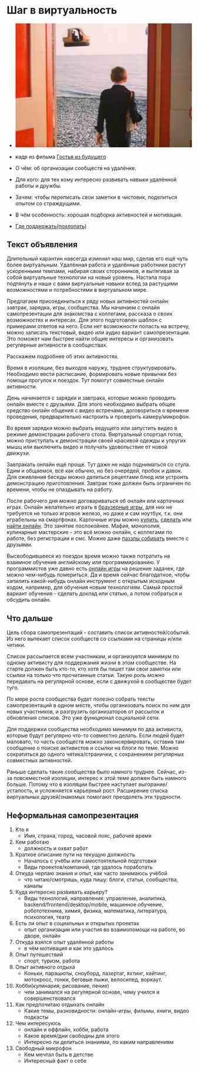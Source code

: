# Шаг в виртуальность

* ![картинка](телепортация.jpeg)
* кадр из фильма [Гостья из будущего](https://www.youtube.com/watch?v=OtWGKZatqTU)

* О чём: об организации сообществ на удалёнке.
* Для кого: для тех кому интересно развивать навыки удалённой работы и дружбы.
* Зачем: чтобы переписать свои заметки в чистовик, поделиться опытом со страждущими.
* В чём особенность: хорошая подборка активностей и мотивация.
* [Где поддержать(похлопать)](https://medium.com/@stepanovv.ru/%D1%88%D0%B0%D0%B3-%D0%B2-%D0%B2%D0%B8%D1%80%D1%82%D1%83%D0%B0%D0%BB%D1%8C%D0%BD%D0%BE%D1%81%D1%82%D1%8C-909ffbaa0e7b)

## Текст объявления

Длительный карантин навсегда изменил наш мир, сделав его ещё чуть более виртуальным. Удалённая работа и удалённые работники растут ускоренными темпами, набирая своих сторонников, и вытягивая за собой виртуальные технологии на новый уровень. Настала пора подтянуть и наши с вами виртуальные навыки вслед за растущими возможностями и потребностями в виртуальном мире.

Предлагаем присоединиться к ряду новых активностей онлайн: завтрак, зарядка, игры, сообщества. Мы начинаем с онлайн самопрезентации для знакомства с коллегами, рассказа о своих возможностях и интересах.
Для этого подготовлен шаблон с примерами ответов на него. Если нет возможности попасть на встречу, можно записать текстовый, видео или аудио вариант самопрезентации. Это поможет нам быстрее найти общие интересы и организовать регулярные активности в сообществах.

Расскажем подробнее об этих активностях.

Время в изоляции, без выходов наружу, труднее структурировать. Необходимо вести расписание, формировать новые привычки без помощи прогулок и поездок. Тут помогут совместные онлайн активности.

День начинается с зарядки и завтрака, которые можно проводить онлайн вместе с друзьями. Для этого необходимо выбрать общее средство онлайн общения с видео встречами, договориться о времени проведения, предварительно настроить и проверить камеру/микрофон.

Во время зарядки можно выбрать ведущего или запустить видео в режиме демонстрации рабочего стола. Виртуальный спортзал готов, можно приступать к демонстрации своей красивой одежды и упругих мышц или выключить видео и получать удовольствие от новой движухи.

Завтракать онлайн ещё проще. Тут даже не надо подниматься со стула. Едим и общаемся, всё как обычно, но без очередей, пробок и давок. Для оживления беседы можно делиться рецептами блюд или устроить демонстрацию приготовления. Завтрак тоже должен быть ограничен по времени, чтобы не опаздывать на работу.

После рабочего дня можно договариваться об онлайн или карточных играх. Онлайн желательно играть в [браузерные игры](https://www.crazygames.com/), для них не требуется не только игровое железо, но даже и сам ноутбук, т.к. они играбельны на смартфонах. Карточные игры можно [купить](https://www.wildberries.ru/catalog/igrushki/nastolnye-igry), [сделать](https://vsesvoimirykami.ru/kak-sdelat-nastolnuyu-igru/) или [найти онлайн](https://ru.boardgamearena.com/). Это занятие поспокойнее. Мафия, монополия, кулинарные мастерские - это всё можно онлайн, с коллегами по работе, без регистрации и смс. Можно даже [паззлы собирать](https://store.steampowered.com/app/620650/Puzzle_With_Your_Friends/) вместе с друзьями. 

Высвободившееся из поездок время можно также потратить на взаимное обучение английскому или программированию. У программистов уже давно есть [онлайн игры](https://tproger.ru/digest/learn-to-code-while-playing-games/) на решение задачек, где можно чем-нибудь помериться. Да и время сейчас благодатное, чтобы запилить какой-нибудь онлайн инструмент с открытым исходным кодом, например, для обучения новым технологиям. Самый простой вариант обучения - сделать доклад или статью, а потом собраться и обсудить онлайн.

## Что дальше

Цель сбора самопрезентаций - составить список активностей/событий. Из него вытекает список сообществ со ссылками на страницы и/или чятики. 

Список рассылается всем участникам, и организуется минимум по одному активисту для поддержания жизни в этом сообществе. На старте должен быть кто-то, кто хотя бы пишет там свои заметки или ссылки на только что прочитанные статьи. Такую роль можно передавать на регулярной основе, если с движухой в сообществе будет туго.

По мере роста сообщества будет полезно собрать тексты самопрезентаций в одном месте, чтобы организовать поиск по ним для новых участников, и разгрузить организаторов от рассылок и обновления списков. Это уже функционал социальной сети.

Для поддержки сообщества необходимо минимум по два активиста, которые будут регулярно что-то совместно делать. Если людей будет маловато, то часть сообществ можно законсервировать, оставив там сообщение о поиске активистов и ссылки на блоги по теме. Можно сократиться до одного чятика/странички, с сохранением регулярных совместных активностей.

Раньше сделать такие сообщества было намного труднее. Сейчас, из-за повсеместной изоляции, интерес к этой теме должен быть намного больше. Потому что в изоляции быстрее наступает выгорание/усталость, и усложняется карьерный рост. Расширение списка виртуальных друзей/знакомых помогают преодолеть эти трудности.

## Неформальная самопрезентация

1. Кто я
	* Имя, страна, город, часовой пояс, рабочее время
1. Кем работаю
	* должность и охват работ
1. Краткое описание пути на текущую должность
	* Началось с учёбы или самостоятельной подготовки
	* Виды проектов/компаний, где удалось поработать
1. Откуда черпаю знания и опыт, как часто занимаюсь учёбой
	* что читаю/смотришь, куда пишу: блоги, статьи, сообщества, каналы
1. Куда интересно развивать карьеру?
	* Виды технологий, направления: управление, аналитика, backend/frontend/desktop/mobile, машинное обучение, робототехника, химия, физика, математика, литература, психология, театр
1. Есть ли опыт в социальных и открытых проектах
	* опыт организации или участия во взаимопомощи на работе, во дворе, онлайн
1. Откуда взялся опыт удалённой работы
	* в чём мотивация и как это удалось
1. Опыт путешествий
	* спорт, туризм, работа
1. Опыт активного отдыха
	* Коньки, парашюты, сноуборд, лазертаг, яхтинг, кайтинг, мотокросс, гонки, беговые лыжи, велосипед, воркаут.
1. Хобби(кулинария, рисование, пение)
	* чем занимался на регулярной основе, чему учился и совершенствовался
1. Как предпочитаю отдыхать онлайн
	* Какие темы, разновидности: онлайн-игры, фильмы, книги, видео подкасты
1. Чем интересуюсь
	* онлайн и оффлайн, хобби, работа
	* Какое время/дни свободны для этого
	* Интересно ли делиться знаниями, по каким направлениям
1. Свободный микрофон
	* Кем мечтал быть в детстве
	* Интересный факт о себе
